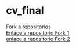 # cv_final
Fork a repositorios  
[Enlace a repositorio Fork 1](https://github.com/maxiandrades/mdcabezas.github.io)  
[enlace a repositorio Fork 2](https://github.com/maxiandrades/desafio_mod01_04)